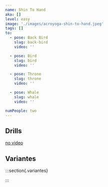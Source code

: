 ```yaml
---
name: Shin To Hand
aka: []
level: easy
image: './images/acroyoga-shin-to-hand.jpeg'
tags: []
to:
  - pose: Back Bird
    slug: back-bird
    video: ''

  - pose: Bird
    slug: bird
    video: ''

  - pose: Throne
    slug: throne
    video: ''

  - pose: Whale
    slug: whale
    video: ''

numPeople: two
---
```


## Drills

[no video](https://www.youtube.com/)

## Variantes

:::section{.variantes}

<!-- - [![star no hands](./images/acroyoga-star-no-hands.jpeg)](https://youtu.be/NXz2Xvv_HbY?t=18)
  _no hands star_ -->

:::
